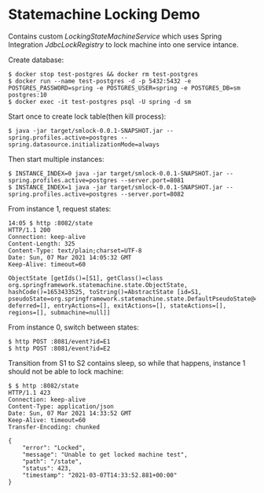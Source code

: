 # Statemachine Locking Demo

Contains custom _LockingStateMachineService_ which uses Spring Integration _JdbcLockRegistry_
to lock machine into one service intance.

Create database:
```shell
$ docker stop test-postgres && docker rm test-postgres
$ docker run --name test-postgres -d -p 5432:5432 -e POSTGRES_PASSWORD=spring -e POSTGRES_USER=spring -e POSTGRES_DB=sm postgres:10
$ docker exec -it test-postgres psql -U spring -d sm
```

Start once to create lock table(then kill process):
```shell
$ java -jar target/smlock-0.0.1-SNAPSHOT.jar --spring.profiles.active=postgres --spring.datasource.initializationMode=always
```

Then start multiple instances:
```shell
$ INSTANCE_INDEX=0 java -jar target/smlock-0.0.1-SNAPSHOT.jar --spring.profiles.active=postgres --server.port=8081
$ INSTANCE_INDEX=1 java -jar target/smlock-0.0.1-SNAPSHOT.jar --spring.profiles.active=postgres --server.port=8082
```

From instance 1, request states:
```shell
14:05 $ http :8082/state
HTTP/1.1 200
Connection: keep-alive
Content-Length: 325
Content-Type: text/plain;charset=UTF-8
Date: Sun, 07 Mar 2021 14:05:32 GMT
Keep-Alive: timeout=60

ObjectState [getIds()=[S1], getClass()=class org.springframework.statemachine.state.ObjectState, hashCode()=1653433525, toString()=AbstractState [id=S1, pseudoState=org.springframework.statemachine.state.DefaultPseudoState@46f9b0b4, deferred=[], entryActions=[], exitActions=[], stateActions=[], regions=[], submachine=null]]

```
From instance 0, switch between states:
```shell
$ http POST :8081/event?id=E1
$ http POST :8081/event?id=E2
```

Transition from S1 to S2 contains sleep, so while that happens, instance 1 should not be able to lock machine:

```shell
$ $ http :8082/state
HTTP/1.1 423
Connection: keep-alive
Content-Type: application/json
Date: Sun, 07 Mar 2021 14:33:52 GMT
Keep-Alive: timeout=60
Transfer-Encoding: chunked

{
    "error": "Locked",
    "message": "Unable to get locked machine test",
    "path": "/state",
    "status": 423,
    "timestamp": "2021-03-07T14:33:52.881+00:00"
}
```
